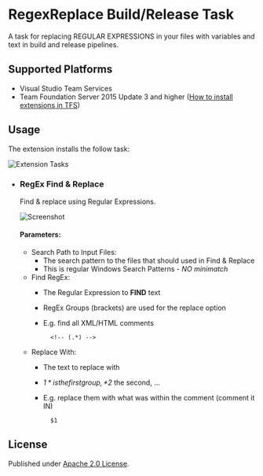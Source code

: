 # RegexReplace Build/Release Task #
A task for replacing REGULAR EXPRESSIONS in your files with variables and text in build and release pipelines.

## Supported Platforms ##
* Visual Studio Team Services
* Team Foundation Server 2015 Update 3 and higher ([How to install extensions in TFS](https://www.visualstudio.com/en-us/docs/marketplace/get-tfs-extensions))

## Usage ##
The extension installs the follow task:

![Extension Tasks](https://raw.githubusercontent.com/knom/vsts-regex-tasks/master/docs/addtask.png "Extension Tasks")

* ### RegEx Find & Replace
    Find & replace using Regular Expressions.
    
    ![Screenshot](https://raw.githubusercontent.com/knom/vsts-regex-tasks/master/docs/regexreplace.png "Screenshot")
    
    #### Parameters: ####
    * Search Path to Input Files: 
        * The search pattern to the files that should used in Find & Replace
        * This is regular Windows Search Patterns - *NO minimatch*
    * Find RegEx:
        * The Regular Expression to **FIND** text
        * RegEx Groups (brackets) are used for the replace option
        * E.g. find all XML/HTML comments

                <!-- (.*) -->
    * Replace With:
        * The text to replace with
        * *$1* is the first group, *$2* the second, ...
        * E.g. replace them with what was within the comment (comment it IN)
        
                $1

## License ##
Published under [Apache 2.0 License](https://github.com/knom/vsts-markdown-tasks/blob/master/LICENSE).
